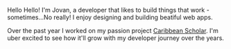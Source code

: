 Hello Hello! I'm Jovan, a developer that likes to build things that work - sometimes...No really! I enjoy designing and building beatiful web apps.

Over the past year I worked on my passion project [Caribbean Scholar](https://www.thecaribbeanscholar.com/). I'm uber excited to see how it'll grow with my developer journey over the years.
